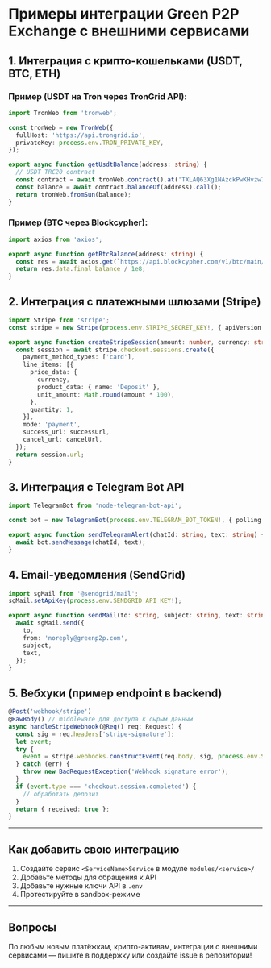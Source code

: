 # Примеры интеграции Green P2P Exchange с внешними сервисами

## 1. Интеграция с крипто-кошельками (USDT, BTC, ETH)

### Пример (USDT на Tron через TronGrid API):

```typescript
import TronWeb from 'tronweb';

const tronWeb = new TronWeb({
  fullHost: 'https://api.trongrid.io',
  privateKey: process.env.TRON_PRIVATE_KEY,
});

export async function getUsdtBalance(address: string) {
  // USDT TRC20 contract
  const contract = await tronWeb.contract().at('TXLAQ63Xg1NAzckPwKHvzw7CSEmLMEqcdj');
  const balance = await contract.balanceOf(address).call();
  return tronWeb.fromSun(balance);
}
```

### Пример (BTC через Blockcypher):

```typescript
import axios from 'axios';

export async function getBtcBalance(address: string) {
  const res = await axios.get(`https://api.blockcypher.com/v1/btc/main/addrs/${address}/balance`);
  return res.data.final_balance / 1e8;
}
```

## 2. Интеграция с платежными шлюзами (Stripe)

```typescript
import Stripe from 'stripe';
const stripe = new Stripe(process.env.STRIPE_SECRET_KEY!, { apiVersion: '2022-11-15' });

export async function createStripeSession(amount: number, currency: string, successUrl: string, cancelUrl: string) {
  const session = await stripe.checkout.sessions.create({
    payment_method_types: ['card'],
    line_items: [{
      price_data: {
        currency,
        product_data: { name: 'Deposit' },
        unit_amount: Math.round(amount * 100),
      },
      quantity: 1,
    }],
    mode: 'payment',
    success_url: successUrl,
    cancel_url: cancelUrl,
  });
  return session.url;
}
```

## 3. Интеграция с Telegram Bot API

```typescript
import TelegramBot from 'node-telegram-bot-api';

const bot = new TelegramBot(process.env.TELEGRAM_BOT_TOKEN!, { polling: false });

export async function sendTelegramAlert(chatId: string, text: string) {
  await bot.sendMessage(chatId, text);
}
```

## 4. Email-уведомления (SendGrid)

```typescript
import sgMail from '@sendgrid/mail';
sgMail.setApiKey(process.env.SENDGRID_API_KEY!);

export async function sendMail(to: string, subject: string, text: string) {
  await sgMail.send({
    to,
    from: 'noreply@greenp2p.com',
    subject,
    text,
  });
}
```

## 5. Вебхуки (пример endpoint в backend)

```typescript
@Post('webhook/stripe')
@RawBody() // middleware для доступа к сырым данным
async handleStripeWebhook(@Req() req: Request) {
  const sig = req.headers['stripe-signature'];
  let event;
  try {
    event = stripe.webhooks.constructEvent(req.body, sig, process.env.STRIPE_WEBHOOK_SECRET!);
  } catch (err) {
    throw new BadRequestException('Webhook signature error');
  }
  if (event.type === 'checkout.session.completed') {
    // обработать депозит
  }
  return { received: true };
}
```

---

## Как добавить свою интеграцию

1. Создайте сервис `<ServiceName>Service` в модуле `modules/<service>/`
2. Добавьте методы для обращения к API
3. Добавьте нужные ключи API в `.env`
4. Протестируйте в sandbox-режиме

---

## Вопросы

По любым новым платёжкам, крипто-активам, интеграции с внешними сервисами — пишите в поддержку или создайте issue в репозитории!
